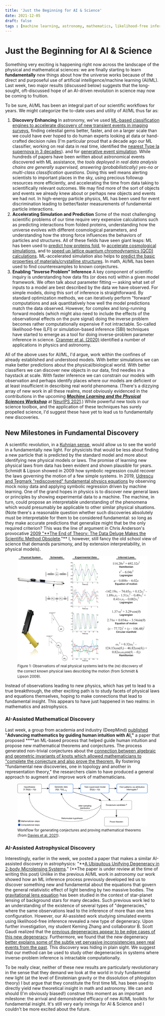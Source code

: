```yaml
---
title: 'Just the Beginning for AI & Science'
date: 2021-12-05
draft: false
tags : [machine learning, astronomy, mathematics, likelihood-free inference, microlensing, arxiv]
---
```

# Just the Beginning for AI & Science

Something very exciting is happening right now across the landscape of the physical and mathematical sciences: we are finally starting to learn **fundamentally** new things about how the universe works because of the direct and purposeful use of artificial intelligence/machine learning (AI/ML). Last week, two major results (discussed below) suggests that the long-sought, oft-discussed hope of an AI-driven revolution in science may now be coming to fruition.

To be sure, AI/ML has been an integral part of our scientific workflows for years. We might categorize the to-date uses and utility of AI/ML thus far as: 

1. **Discovery Enhancing** 
In astronomy, we've used [ML-based classification engines to accelerate discovery of new transient events in imaging surveys](https://ui.adsabs.harvard.edu/abs/2012PASP..124.1175B/abstract), finding celestial gems better, faster, and on a larger scale than we could have ever hoped to do human experts looking at data or hand-crafted decision rules (I'm particular proud that a decade ago our ML classifier, working on real data in real time, identified the [nearest Type Ia supernova in 3 decades](https://newscenter.lbl.gov/2011/08/25/supernova/)). and for [generative event simulation](https://ui.adsabs.harvard.edu/abs/2018PhRvD..97a4021P/abstract).  While hundreds of papers have been written about astronomical events discovered with ML assistance, the *tools deployed in real data analysis chains are generally supervised, answering (probabilistically) yes-no or multi-class classification questions*. Doing this well means alerting scientists to important places in the sky, using precious followup resources more efficiently, and accelerating the time from data taking to scientifically relevant outcomes. We may find more of the sort of objects and events we already knew about or perhaps new objects and events we had not. In high-energy particle physics, ML has been used for event discrimination leading to better/faster measurements of fundamental particle interactions.
2. **Accelerating Simulation and Prediction**
Some of the most challenging scientific problems of our time require very expensive calculations such as predicting interactions from folded proteins, understanding how the universe evolves with different cosmological parameters, and understanding how the strong force influences the behaviors of particles and structures. All of these fields have seen giant leaps: ML has been used to [predict how proteins fold](https://www.nature.com/articles/d41586-020-03348-4),  to [accelerate cosmological simulations](https://www.cmu.edu/news/stories/archives/2021/may/machine-learning-cosmology.html), and to [speed up lattice quantum chromodynamics (QCD) calculations](https://journals.aps.org/prd/abstract/10.1103/PhysRevD.97.094506). ML-accelerated simulation also helps to [predict the basic properties of materials/crystalline structures](https://www.nature.com/articles/s41467-020-19964-7). In math, AI/ML has been used to find counterexamples to known conjectures.
3. **Enabling "Inverse Problem" Inference** 
A key component of scientific inquiry is understanding how data fits (or does not) within a given model framework. We often talk about parameter fitting — asking what set of inputs to a model are best described by the data we have observed. For simple models, doing this sort of inference is straightforward. By standard optimization methods, we can iteratively perform "forward" computations and ask quantitatively how well the model predictions match the data observed. However, for complex and long-running forward models (which might also need to include the effects of the observational effects on the pure signal) doing the inverse problem becomes rather computationally expensive if not intractable. So-called likelihood-free (LFI) or simulation-based inference (SBI) techniques have started to emerge as a tool for doing inverse-problem parameter inference in science. [Cranmer et al. (2020)](https://www.pnas.org/content/117/48/30055) identified a number of applications in physics and astronomy.

All of the above uses for AI/ML, I'd argue, work within the confines of already established and understood models. With better simulations we can make better predictions about the physical/biological world. With better classifiers we can discover new objects in our data, find needles in a haystack at scale. With faster inference we can constrain our models with observation and perhaps identify places where our models are deficient or at least insufficient in describing real world phenomena. (There's a dizzying array of new work in all these realms, most obviously evidenced in the contributions in the upcoming ***[Machine Learning and the Physical Sciences Workshop](https://neurips.cc/Conferences/2021/Schedule?showEvent=21862)*** at [NeurIPS 2021](https://neurips.cc/Conferences/2021/).) While powerful new tools in our science toolbox, and the application of these techniques has surely propelled science, I'd suggest these have yet to lead us to fundamentally new discoveries. 

## New Milestones in Fundamental Discovery

A scientific revolution, in a [Kuhnian sense](https://www.nature.com/articles/484164a), would allow us to see the world in a fundamentally new light. For physicists that would be less about finding a new particle that is predicted by the standard model and more about identifying new physical models or laws. The promise of learning new physical laws from data has been evident and shown plausible for years. Schmidt & Lipson showed in 2009 how symbolic regression could recover the laws governing the motion of a few simple systems. In 2019, [Udrescu and Tegmark "rediscovered" fundamental physics equations](https://arxiv.org/abs/1905.11481) by observing mock noisy data and applying symbolic regression driven by machine learning. One of the grand hopes in physics is to discover new general laws or principles by showing experimental data to a machine. The machine, in turn, could propose an interpretable understanding of the phenomena which would presumably be applicable to other similar physical situations. (Note there's a reasonable question whether such discoveries absolutely must be interpretable for them to be considered fundamental: so long as they make accurate predictions that generalize might that be the only required criterion?  This was the line of argument in Chris Anderson's provocative [2009 "**The End of Theory: The Data Deluge Makes the Scientific Method Obsolete](https://www.wired.com/2008/06/pb-theory/)."** I, however, still fancy the old school view of science that demands parsimony, and by extension interpretability, in physical models).

<figure>
<img src="324_81_f3.jpeg" alt="Figure 1: Observations of real physical systems led to the (re) discovery of the correct known physical laws describing the motion (from [Schmidt & Lipson 2009](https://www.science.org/doi/10.1126/science.1165893))">
<figcaption><small>
Figure 1: Observations of real physical systems led to the (re) discovery of the correct known physical laws describing the motion (from <a link="https://www.science.org/doi/10.1126/science.1165893">Schmidt & Lipson 2009</a>).</small>
</figcaption>
</figure>

Instead of observations leading to new physics, which has yet to lead to a true breakthrough, the other exciting path is to study facets of physical laws and equations themselves, hoping to make connections that lead to fundamental insight. This appears to have just happened in two realms: in mathematics and astrophysics.

### AI-Assisted Mathematical Discovery

Last week, a group from academia and industry (DeepMind) [published](https://www.nature.com/articles/s41586-021-04086-x) "**Advancing mathematics by guiding human intuition with AI,"** a paper that proposed ****an ML-based process that helped guide human intuition and propose new mathematical theorems and conjectures. The process generated non-trivial conjectures about the [connection between algebraic and geometric invariants of knots which allowed mathematicians to "complete the conjecture and also prove the theorem.](https://www.newscientist.com/article/2299564-deepmind-ai-collaborates-with-humans-on-two-mathematical-breakthroughs/) By fostering "fundamental new discoveries, one in topology and another in representation theory," the researchers claim to have produced a general approach to augment and improve work of mathematicians.

<figure>
<img src="41586_2021_4086_Fig1_HTML.png" alt="Workflow for generating conjectures and proving mathematical theorems (from Davies et al."</img> 
<figcaption>
<small> Workflow for generating conjectures and proving mathematical theorems (from <a href="https://www.nature.com/articles/s41586-021-04086-x">Davies et al. 2021</a>).
</small>
</figure>

### AI-Assisted Astrophysical Discovery

Interestingly, earlier in the week, we posted a paper that makes a similar AI-assisted discovery in astrophysics: "**[A Ubiquitous Unifying Degeneracy in 2-body Microlensing Systems](https://arxiv.org/abs/2111.13696)."  (**The paper is under review at the time of writing this post) Unlike in the previous AI/ML work in astronomy our work showed how an ML inference process previously developed led us to discover something new and fundamental about the equations that govern the general relativistic effect of light bending by two massive bodies. The [gravitational lens equation](https://en.wikipedia.org/wiki/Gravitational_lensing_formalism#Thin_lens_approximation) has been studied in the context of star-planet lensing of background stars for many decades. Such previous work led to an understanding of the existence of several types of "degeneracies," where the same observations lead to the inference of more than one lens configuration. However, our AI-assisted work studying simulated events using likelihood-free inference revealed a new type of degeneracy. Upon further investigation, my student Keming Zhang and collaborator B. Scott Gaudi realized that the [previous degeneracies appear to be edge cases of this new degeneracy](https://twitter.com/bsgaudi/status/1466452287770005509). Furthermore, we found that the new degeneracy [better explains some of the subtle yet pervasive inconsistencies seen real events from the past](https://twitter.com/bsgaudi/status/1466452337241772035). This discovery was hiding in plain sight. We suggest that our method can be used to study other degeneracies in systems where inverse-problem inference is intractable computationally.

To be really clear, neither of these new results are particularly revolutionary in the sense that they demand we look at the world in truly fundamental new light (at the level of Einsteinian gravity or the dissolution of phlogiston theory) I but argue that they constitute the first time ML has been used to directly yield new theoretical insight in math and astronomy. We can and should (I'm obviously biased!) construe this moment as an important milestone: the arrival and demonstrated efficacy of new AI/ML toolkits for fundamental insight. It's still very early innings for AI & Science and I couldn't be more excited about the future.